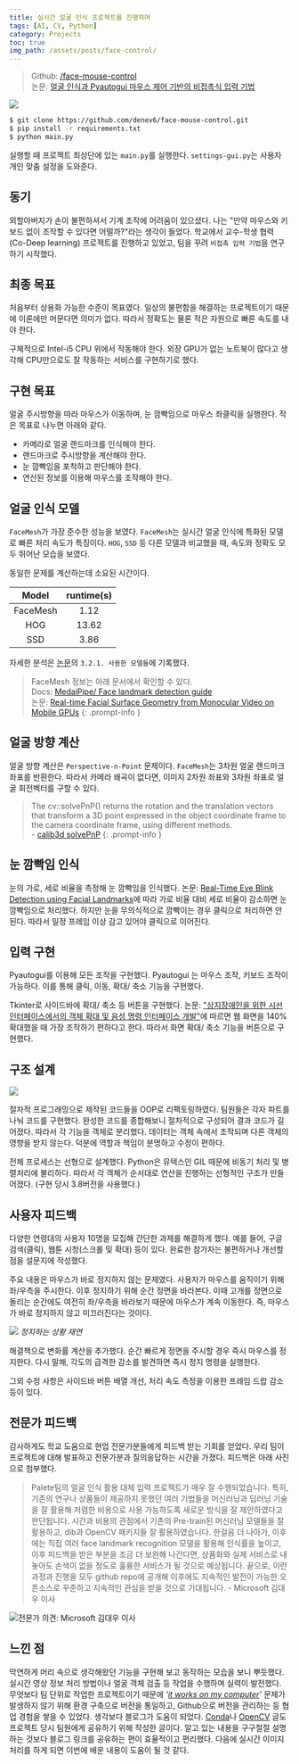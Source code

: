 ```yaml
---
title: 실시간 얼굴 인식 프로젝트를 진행하며
tags: [AI, CV, Python]
category: Projects 
toc: true
img_path: /assets/posts/face-control/
---
```


> Github: [/face-mouse-control](https://github.com/denev6/face-mouse-control)  
> 논문: [얼굴 인식과 Pyautogui 마우스 제어 기반의 비접촉식 입력 기법](http://koreascience.or.kr/article/JAKO202228049092231.pdf)

![](demo.png)

```bash
$ git clone https://github.com/denev6/face-mouse-control.git
$ pip install -r requirements.txt
$ python main.py
```

실행할 때 프로젝트 최상단에 있는 `main.py`를 실행한다. `settings-gui.py`는 사용자 개인 맞춤 설정을 도와준다. 

## 동기

외할아버지가 손이 불편하셔서 기계 조작에 어려움이 있으셨다. 나는 "만약 마우스와 키보드 없이 조작할 수 있다면 어떨까?"라는 생각이 들었다. 학교에서 교수-학생 협력(Co-Deep learning) 프로젝트를 진행하고 있었고, 팀을 꾸려 `비접촉 입력 기법`을 연구하기 시작했다.

## 최종 목표

처음부터 상용화 가능한 수준이 목표였다. 일상의 불편함을 해결하는 프로젝트이기 때문에 이론에만 머문다면 의미가 없다. 따라서 정확도는 물론 적은 자원으로 빠른 속도를 내야 한다.

구체적으로 Intel-i5 CPU 위에서 작동해야 한다. 외장 GPU가 없는 노트북이 많다고 생각해 CPU만으로도 잘 작동하는 서비스를 구현하기로 했다. 

## 구현 목표

얼굴 주시방향을 따라 마우스가 이동하며, 눈 깜빡임으로 마우스 좌클릭을 실행한다. 작은 목표로 나누면 아래와 같다.

- 카메라로 얼굴 랜드마크를 인식해야 한다. 
- 랜드마크로 주시방향을 계산해야 한다. 
- 눈 깜빡임을 포착하고 판단해야 한다. 
- 연산된 정보를 이용해 마우스를 조작해야 한다. 

## 얼굴 인식 모델

`FaceMesh`가 가장 준수한 성능을 보였다. `FaceMesh`는 실시간 얼굴 인식에 특화된 모델로 빠른 처리 속도가 특징이다. `HOG`, `SSD` 등 다른 모델과 비교했을 때, 속도와 정확도 모두 뛰어난 모습을 보였다. 

동일한 문제를 계산하는데 소요된 시간이다.

|Model|runtime(s)|
|:-:|:-:|
|FaceMesh|1.12|
|HOG|13.62|
|SSD|3.86|

자세한 분석은 [논문](http://koreascience.or.kr/article/JAKO202228049092231.pdf)의 `3.2.1. 사용한 모델들`에 기록했다.

> FaceMesh 정보는 아래 문서에서 확인할 수 있다.  
> Docs: [MedaiPipe/ Face landmark detection guide](https://developers.google.com/mediapipe/solutions/vision/face_landmarker/)  
> 논문: [Real-time Facial Surface Geometry from Monocular Video on Mobile GPUs](https://arxiv.org/abs/1907.06724)
{: .prompt-info }

## 얼굴 방향 계산

얼굴 방향 계산은 `Perspective-n-Point` 문제이다. `FaceMesh`는 3차원 얼굴 랜드마크 좌표를 반환한다. 따라서 카메라 왜곡이 없다면, 이미지 2차원 좌표와 3차원 좌표로 얼굴 회전벡터를 구할 수 있다.

> The cv::solvePnP() returns the rotation and the translation vectors that transform a 3D point expressed in the object coordinate frame to the camera coordinate frame, using different methods.  
> \- [calib3d solvePnP](https://docs.opencv.org/4.5.5/d5/d1f/calib3d_solvePnP.html)
{: .prompt-info }

## 눈 깜빡임 인식

눈의 가로, 세로 비율을 측정해 눈 깜빡임을 인식했다. 논문: [Real-Time Eye Blink Detection using Facial Landmarks](https://vision.fe.uni-lj.si/cvww2016/proceedings/papers/05.pdf)에 따라 가로 비율 대비 세로 비율이 감소하면 눈 깜빡임으로 처리했다. 하지만 눈을 무의식적으로 깜빡이는 경우 클릭으로 처리하면 안 된다. 따라서 일정 프레임 이상 감고 있어야 클릭으로 이어진다.

## 입력 구현

Pyautogui를 이용해 모든 조작을 구현했다. Pyautogui 는 마우스 조작, 키보드 조작이 가능하다. 이를 통해 클릭, 이동, 확대/ 축소 기능을 구현했다.

Tkinter로 사이드바에 확대/ 축소 등 버튼을 구현했다. 논문: ["상지장애인을 위한 시선 인터페이스에서의 객체 확대 및 음성 명령 인터페이스 개발"](https://www.dbpia.co.kr/Journal/articleDetail?nodeId=NODE10585014)에 따르면 웹 화면을 140% 확대했을 때 가장 조작하기 편하다고 한다. 따라서 화면 확대/ 축소 기능을 버튼으로 구현했다.

## 구조 설계

![](process.png)

절차적 프로그래밍으로 제작된 코드들을 OOP로 리팩토링하였다. 팀원들은 각자 파트를 나눠 코드를 구현했다. 완성한 코드를 종합해보니 절차적으로 구성되어 결과 코드가 길어졌다. 따라서 각 기능을 객체로 분리했다. 데이터는 객체 속에서 조작되며 다른 객체의 영향을 받지 않는다. 덕분에 역할과 책임이 분명하고 수정이 편하다.

전체 프로세스는 선형으로 설계했다. Python은 뮤텍스인 GIL 때문에 비동기 처리 및 병렬처리에 불리하다. 따라서 각 객체가 순서대로 연산을 진행하는 선형적인 구조가 만들어졌다. (구현 당시 3.8버전을 사용했다.)

## 사용자 피드백

다양한 연령대의 사용자 10명을 모집해 간단한 과제를 해결하게 했다. 예를 들어, 구글 검색(클릭), 웹툰 시청(스크롤 및 확대) 등이 있다. 완료한 참가자는 불편하거나 개선할 점을 설문지에 작성했다.

주요 내용은 마우스가 바로 정지하지 않는 문제였다. 사용자가 마우스를 움직이기 위해 좌/우측을 주시한다. 이후 정지하기 위해 순간 정면을 바라본다. 이때 고개를 정면으로 돌리는 순간에도 여전히 좌/우측을 바라보기 때문에 마우스가 계속 이동한다. 즉, 마우스가 바로 정지하지 않고 미끄러진다는 것이다. 

![](stop-sim.png)
_정지하는 상황 재연_

해결책으로 변화률 계산을 추가했다. 순간 빠르게 정면을 주시할 경우 즉시 마우스를 정지한다. 다시 말해, 각도의 급격한 감소를 발견하면 즉시 정지 명령을 실행한다.

그외 수정 사항은 사이드바 버튼 배열 개선, 처리 속도 측정을 이용한 프레임 드랍 감소 등이 있다.

## 전문가 피드백

감사하게도 학교 도움으로 현업 전문가분들에게 피드백 받는 기회를 얻었다. 우리 팀이 프로젝트에 대해 발표하고 전문가분과 질의응답하는 시간을 가졌다. 피드백은 아래 사진으로 첨부했다.

> Palete팀의 얼굴 인식 활용 대체 입력 프로젝트가 매우 잘 수행되었습니다. 특히, 기존의 연구나 상품들이 제공하지 못했던 여러 기법들을 머신러닝과 딥러닝 기술을 잘 활용해 저렴한 비용으로 사용 가능하도록 새로운 방식을 잘 제안하였다고 판단됩니다. 시간과 비용의 관점에서 기존의 Pre-train된 머신러닝 모델들을 잘 활용하고, dib과 OpenCV 패키지들 잘 활용하였습니다. 한걸음 더 나아가, 이후에는 직접 여러 face landmark recognition 모델을 활용해 인식률을 높이고, 이후 피드백을 받은 부분을 조금 더 보완해 나간다면, 상품화와 실제 서비스로 내 놓아도 손색이 없을 정도로 훌륭한 서비스가 될 것으로 예상됩니다. 끝으로, 이런 과정과 진행을 모두 github repo에 공개해 이후에도 지속적인 발전이 가능한 오픈소스로 꾸준하고 지속적인 관심을 받을 것으로 기대됩니다. - Microsoft 김대우 이사

![전문가 의견: Microsoft 김대우 이사](advise.png)

## 느낀 점

막연하게 머리 속으로 생각해왔던 기능을 구현해 보고 동작하는 모습을 보니 뿌듯했다. 실시간 영상 정보 처리 방법이나 얼굴 객체 검출 등 작업을 수행하며 실력이 발전했다. 무엇보다 팀 단위로 작업한 프로젝트이기 때문에 *'[it works on my computer](https://donthitsave.com/comic/2016/07/15/it-works-on-my-computer)'* 문제가 발생하지 않기 위해 환경 구축으로 버전을 통일하고, Github으로 버전을 관리하는 등 협업 경험을 쌓을 수 있었다. 생각보다 블로그가 도움이 되었다. [Conda](https://denev6.tistory.com/entry/Anaconda3)나 [OpenCV](https://denev6.tistory.com/entry/cam-capture) 글도 프로젝트 당시 팀원에게 공유하기 위해 작성한 글이다. 알고 있는 내용을 구구절절 설명하는 것보다 블로그 링크를 공유하는 편이 효율적이고 편리했다. 다음에 실시간 이미지 처리를 하게 되면 이번에 배운 내용이 도움이 될 것 같다.
